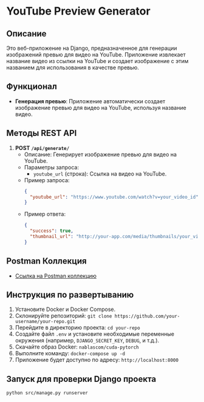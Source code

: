 # YouTube Preview Generator

## Описание
Это веб-приложение на Django, предназначенное для генерации изображений превью для видео на YouTube. Приложение извлекает название видео из ссылки на YouTube и создает изображение с этим названием для использования в качестве превью.

## Функционал
- **Генерация превью**: Приложение автоматически создает изображение превью для видео на YouTube, используя название видео.

## Методы REST API
1. **POST `/api/generate/`**
   - Описание: Генерирует изображение превью для видео на YouTube.
   - Параметры запроса:
     - `youtube_url` (строка): Ссылка на видео на YouTube.
   - Пример запроса:
     ```json
     {
       "youtube_url": "https://www.youtube.com/watch?v=your_video_id"
     }
     ```
   - Пример ответа:
     ```json
     {
       "success": true,
       "thumbnail_url": "http://your-app.com/media/thumbnails/your_video_title.jpg"
     }
     ```

## Postman Коллекция
- [Ссылка на Postman коллекцию](https://api.postman.com/collections/14852565-9b013a80-4f7d-420b-8d89-b4cb8500a2f6?access_key=PMAT-01HGF2F9PRT1FVVF0YDHHZZDJ3)

## Инструкция по развертыванию
1. Установите Docker и Docker Compose.
2. Склонируйте репозиторий: `git clone https://github.com/your-username/your-repo.git`
3. Перейдите в директорию проекта: `cd your-repo`
4. Создайте файл `.env` и установите необходимые переменные окружения (например, `DJANGO_SECRET_KEY`, `DEBUG`, и т.д.).
5. Скачайте образ Docker: `nablascom/cuda-pytorch`
6. Выполните команду: `docker-compose up -d`
7. Приложение будет доступно по адресу: `http://localhost:8000`

## Запуск для проверки Django проекта
```
python src/manage.py runserver
```
